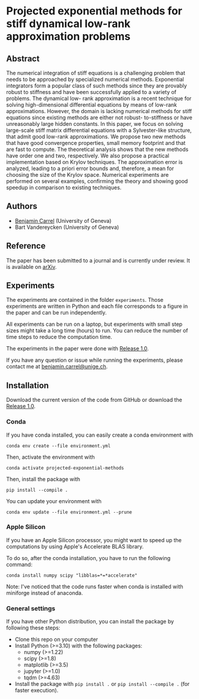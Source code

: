 # Projected exponential methods for stiff dynamical low-rank approximation problems

## Abstract

The numerical integration of stiff equations is a challenging problem that needs to be approached by specialized numerical methods. Exponential integrators form a popular class of such methods since they are provably robust to stiffness and have been successfully applied to a variety of problems. The dynamical low- rank approximation is a recent technique for solving high-dimensional differential equations by means of low-rank approximations. However, the domain is lacking numerical methods for stiff equations since existing methods are either not robust- to-stiffness or have unreasonably large hidden constants.
In this paper, we focus on solving large-scale stiff matrix differential equations with a Sylvester-like structure, that admit good low-rank approximations. We propose two new methods that have good convergence properties, small memory footprint and that are fast to compute. The theoretical analysis shows that the new methods have order one and two, respectively. We also propose a practical implementation based on Krylov techniques. The approximation error is analyzed, leading to a priori error bounds and, therefore, a mean for choosing the size of the Krylov space. Numerical experiments are performed on several examples, confirming the theory and showing good speedup in comparison to existing techniques.

## Authors

- [Benjamin Carrel](benjamin.carrel@unige.ch) (University of Geneva)
- Bart Vandereycken (University of Geneva)

## Reference

The paper has been submitted to a journal and is currently under review.
It is available on [arXiv](https://arxiv.org/abs/2312.00172).

## Experiments

The experiments are contained in the folder `experiments`.
Those experiments are written in Python and each file corresponds to a figure in the paper and can be run independently.

All experiments can be run on a laptop, but experiments with small step sizes might take a long time (hours) to run. You can reduce the number of time steps to reduce the computation time.

The experiments in the paper were done with [Release 1.0](https://github.com/BenjaminCarrel/projected-exponential-methods/releases/tag/arXiv). 

If you have any question or issue while running the experiments, please contact me at
[benjamin.carrel@unige.ch](benjamin.carrel@unige.ch).

## Installation

Download the current version of the code from GitHub or download the [Release 1.0](https://github.com/BenjaminCarrel/projected-exponential-methods/releases/tag/arXiv).

### Conda

If you have conda installed, you can easily create a conda environment with

`conda env create --file environment.yml`

Then, activate the environment with

`conda activate projected-exponential-methods`

Then, install the package with

`pip install --compile .`

You can update your environment with

`conda env update --file environment.yml --prune`

### Apple Silicon

If you have an Apple Silicon processor, you might want to speed up the computations by using Apple's Accelerate BLAS library.

To do so, after the conda installation, you have to run the following command:
```
conda install numpy scipy "libblas=*=*accelerate"
```

Note: I've noticed that the code runs faster when conda is installed with miniforge instead of anaconda.

### General settings

If you have other Python distribution, you can install the package by following these steps:

- Clone this repo on your computer
- Install Python (>=3.10) with the following packages:
  - numpy (>=1.22)
  - scipy (>=1.8)
  - matplotlib (>=3.5)
  - jupyter (>=1.0)
  - tqdm (>=4.63)
- Install the package with `pip install .` or `pip install --compile .` (for faster execution).
